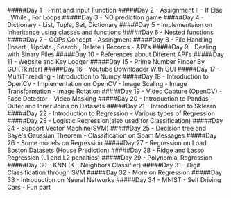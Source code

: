 #####Day 1 
      - Print and Input Function
#####Day 2
      - Assignment II
      - If Else , While , For Loops
#####Day 3
      - NO prediction game 
#####Day 4
      - Dictionary
      - List, Tuple, Set, Dictionary
#####Day 5
      - Implementaion on Inheritance using classes and functions 
#####Day 6
      - Nested functions 
#####Day 7
      - OOPs Concept 
      - Assingment 
#####Day 8 
      - File Handling (Insert , Update ,  Search , Delete ) Records
      - API's 
#####Day 9
      - Dealing with Binary Files 
#####Day 10
      - References about Diferent API's
#####Day 11
      - Website and Key Logger
#####Day 15
      - Prime Number Finder By GUI(Tkinter)
#####Day 16
      - Youtube Downloader With GUI 
#####Day 17
      - MultiThreading
      - Introduction to Numpy 
#####Day 18
      - Introduction to OpenCV
      - Implementation on OpenCV
      - Image Scaling 
      - Image Transformation 
      - Image Rotation 
#####Day 19
      - Video Capture (OpenCV)
      - Face Detector 
      - Video Masking 
#####Day 20
      - Introduction to Pandas 
      - Outer and Inner Joins on Datasets
#####Day 21
      - Introduction to Sklearn  
#####Day 22
      - Introduction to Regression
      - Various types of Regression 
#####Day 23
      - Logistic Regression(also used for Classification)
#####Day 24
      - Support Vector Machine(SVM) 
#####Day 25
      - Decision tree and Baye's Gaussian Theorem 
      - Classification on Spam Messages 
#####Day 26
      - Some models on Regression 
#####Day 27
      - Regression on Load Boston Datasets (House Prediction)
#####Day 28
      - Ridge and Lasso Regression (L1 and L2 penalties)
#####Day 29
      - Polynomial Regression 
#####Day 30 
      - KNN (K - Neighbors Classifier)
#####Day 31
      - Digit Classification through SVM
#####Day 32
      - More on Regression 
#####Day 33 
      - Introduction on Neural Networks 
#####Day 34
      - MNIST 
      - Self Driving Cars 
      - Fun part 
